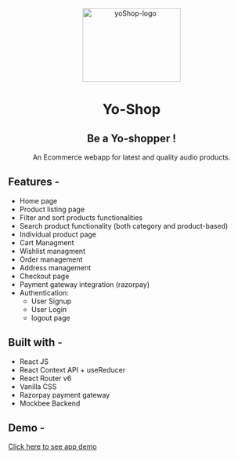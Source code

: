 <div align="center">
  <img src="https://images.freeimages.com/clg/istock/previews/9868/98683535-fast-speed-two-lines-letter-y-icon-on-black.jpg" height="150" width="200" alt="yoShop-logo"/>
  
# Yo-Shop
## Be a Yo-shopper !  
  An Ecommerce webapp for latest and quality audio products.
</div>

## **Features -**

- Home page
- Product listing page
- Filter and sort products functionalities
- Search product functionality (both category and product-based)
- Individual product page
- Cart Managment
- Wishlist managment
- Order management
- Address management
- Checkout page
- Payment gateway integration (razorpay)
- Authentication:
  - User Signup
  - User Login
  - logout page

## **Built with -**

- React JS
- React Context API + useReducer
- React Router v6
- Vanilla CSS
- Razorpay payment gateway
- Mockbee Backend

## **Demo -**

[Click here to see app demo](https://www.loom.com/share/3f1456b5be2a4e459f0af05121a21c3d)
